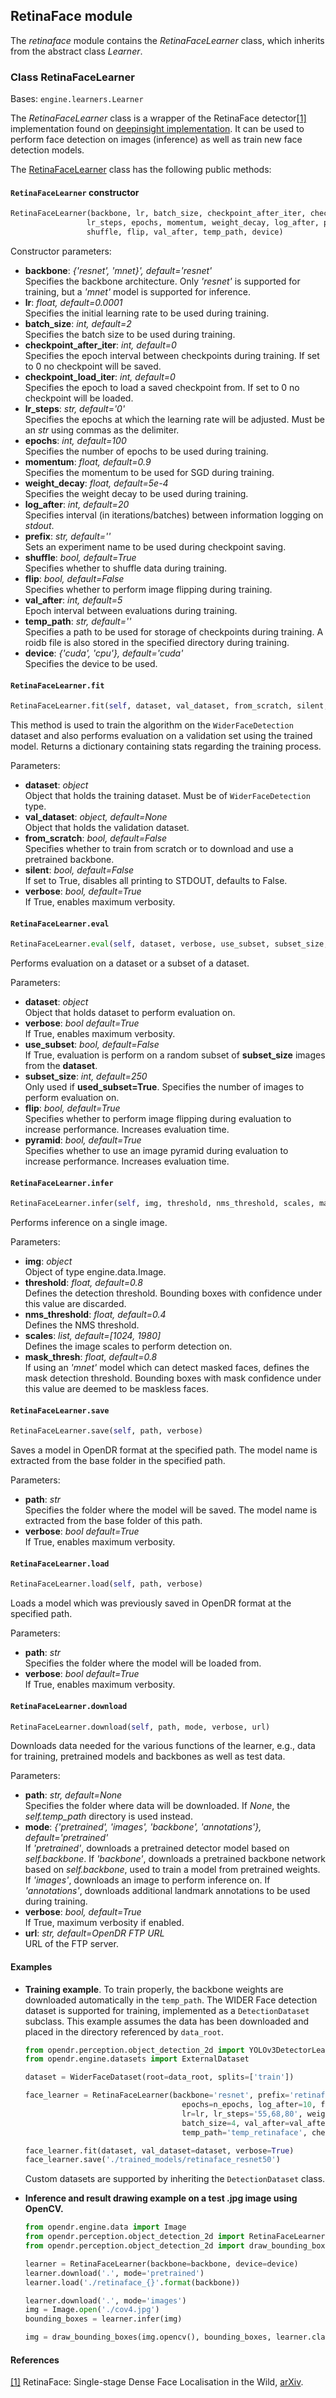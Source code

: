 ## RetinaFace module

The *retinaface* module contains the *RetinaFaceLearner* class, which inherits from the abstract class *Learner*.

### Class RetinaFaceLearner
Bases: `engine.learners.Learner`

The *RetinaFaceLearner* class is a wrapper of the RetinaFace detector[[1]](#retinaface-1) implementation found on
[deepinsight implementation](https://www.github.com/deepinsight/insightface).
It can be used to perform face detection on images (inference) as well as train new face detection models.

The [RetinaFaceLearner](#src.opendr.perception.object_detection_2d.retinaface.retinaface_learner.py) class has the following
public methods:

#### `RetinaFaceLearner` constructor
```python
RetinaFaceLearner(backbone, lr, batch_size, checkpoint_after_iter, checkpoint_load_iter,
                 lr_steps, epochs, momentum, weight_decay, log_after, prefix,
                 shuffle, flip, val_after, temp_path, device)
```

Constructor parameters:

- **backbone**: *{'resnet', 'mnet}', default='resnet'*\
  Specifies the backbone architecture. Only *'resnet'* is supported for training, but a
  *'mnet'* model is supported for inference.
- **lr**: *float, default=0.0001*\
  Specifies the initial learning rate to be used during training.
- **batch_size**: *int, default=2*\
  Specifies the batch size to be used during training.
- **checkpoint_after_iter**: *int, default=0*\
  Specifies the epoch interval between checkpoints during training. If set to 0 no checkpoint will be saved.
- **checkpoint_load_iter**: *int, default=0*\
  Specifies the epoch to load a saved checkpoint from. If set to 0 no checkpoint will be loaded.
- **lr_steps**: *str, default='0'*\
  Specifies the epochs at which the learning rate will be adjusted. Must be an *str* using commas as the delimiter.
- **epochs**: *int, default=100*\
  Specifies the number of epochs to be used during training.
- **momentum**: *float, default=0.9*\
  Specifies the momentum to be used for SGD during training.
- **weight_decay**: *float, default=5e-4*\
  Specifies the weight decay to be used during training.
- **log_after**: *int, default=20*\
  Specifies interval (in iterations/batches) between information logging on *stdout*.
- **prefix**: *str, default=''*\
  Sets an experiment name to be used during checkpoint saving.
- **shuffle**: *bool, default=True*\
  Specifies whether to shuffle data during training.
- **flip**: *bool, default=False*\
  Specifies whether to perform image flipping during training.
- **val_after**: *int, default=5*\
  Epoch interval between evaluations during training.
- **temp_path**: *str, default=''*\
  Specifies a path to be used for storage of checkpoints during training. A roidb file is also stored in the specified
  directory during training.
- **device**: *{'cuda', 'cpu'}, default='cuda'*\
  Specifies the device to be used.

#### `RetinaFaceLearner.fit`
```python
RetinaFaceLearner.fit(self, dataset, val_dataset, from_scratch, silent, verbose)
```

This method is used to train the algorithm on the `WiderFaceDetection` dataset and also performs evaluation on a validation
set using the trained model. Returns a dictionary containing stats regarding the training process.

Parameters:

- **dataset**: *object*\
  Object that holds the training dataset. Must be of `WiderFaceDetection` type.
- **val_dataset**: *object, default=None*\
  Object that holds the validation dataset.
- **from_scratch**: *bool, default=False*\
  Specifies whether to train from scratch or to download and use a pretrained backbone.
- **silent**: *bool, default=False*\
  If set to True, disables all printing to STDOUT, defaults to False.
- **verbose**: *bool, default=True*\
  If True, enables maximum verbosity.

#### `RetinaFaceLearner.eval`
```python
RetinaFaceLearner.eval(self, dataset, verbose, use_subset, subset_size, pyramid, flip)
```

Performs evaluation on a dataset or a subset of a dataset.

Parameters:

- **dataset**: *object*\
  Object that holds dataset to perform evaluation on.
- **verbose**: *bool default=True*\
  If True, enables maximum verbosity.
- **use_subset**: *bool, default=False*\
  If True, evaluation is perform on a random subset of **subset_size** images from the **dataset**.
- **subset_size**: *int, default=250*\
  Only used if **used_subset=True**. Specifies the number of images to perform evaluation on.
- **flip**: *bool, default=True*\
  Specifies whether to perform image flipping during evaluation to increase performance. Increases evaluation time.
- **pyramid**: *bool, default=True*\
  Specifies whether to use an image pyramid during evaluation to increase performance. Increases evaluation time.

#### `RetinaFaceLearner.infer`
```python
RetinaFaceLearner.infer(self, img, threshold, nms_threshold, scales, mask_thresh)
```

Performs inference on a single image.

Parameters:

- **img**: *object*\
  Object of type engine.data.Image.
- **threshold**: *float, default=0.8*\
  Defines the detection threshold. Bounding boxes with confidence under this value are discarded.
- **nms_threshold**: *float, default=0.4*\
  Defines the NMS threshold.
- **scales**: *list, default=[1024, 1980]*\
  Defines the image scales to perform detection on.
- **mask_thresh**: *float, default=0.8*\
  If using an *'mnet'* model which can detect masked faces, defines the mask detection threshold. Bounding boxes with mask
  confidence under this value are deemed to be maskless faces.

#### `RetinaFaceLearner.save`
```python
RetinaFaceLearner.save(self, path, verbose)
```

Saves a model in OpenDR format at the specified path. The model name is extracted from the base folder in the specified path.

Parameters:

- **path**: *str*\
  Specifies the folder where the model will be saved. The model name is extracted from the base folder of this path.
- **verbose**: *bool default=True*\
  If True, enables maximum verbosity.

#### `RetinaFaceLearner.load`
```python
RetinaFaceLearner.load(self, path, verbose)
```

Loads a model which was previously saved in OpenDR format at the specified path.

Parameters:

- **path**: *str*\
  Specifies the folder where the model will be loaded from.
- **verbose**: *bool default=True*\
  If True, enables maximum verbosity.

#### `RetinaFaceLearner.download`
```python
RetinaFaceLearner.download(self, path, mode, verbose, url)
```

Downloads data needed for the various functions of the learner, e.g., data for training, pretrained models and backbones as
well as test data.

Parameters:
- **path**: *str, default=None*\
  Specifies the folder where data will be downloaded. If *None*, the *self.temp_path* directory is used instead.
- **mode**: *{'pretrained', 'images', 'backbone', 'annotations'}, default='pretrained'*\
  If *'pretrained'*, downloads a pretrained detector model based on *self.backbone*. If *'backbone'*, downloads a pretrained
  backbone network based on *self.backbone*, used to train a model from pretrained weights. If *'images'*, downloads an
  image to perform inference on. If *'annotations'*, downloads additional landmark annotations to be used during training.
- **verbose**: *bool, default=True*\
  If True, maximum verbosity if enabled.
- **url**: *str, default=OpenDR FTP URL*\
  URL of the FTP server.
  
#### Examples

* **Training example**.
  To train properly, the backbone weights are downloaded automatically in the `temp_path`. 
  The WIDER Face detection dataset is supported for training, implemented as a `DetectionDataset` subclass. This example assumes the data has been downloaded and placed in the directory referenced by `data_root`.

  ```python
  from opendr.perception.object_detection_2d import YOLOv3DetectorLearner
  from opendr.engine.datasets import ExternalDataset
  
  dataset = WiderFaceDataset(root=data_root, splits=['train'])

  face_learner = RetinaFaceLearner(backbone='resnet', prefix='retinaface_resnet50',
                                     epochs=n_epochs, log_after=10, flip=False, shuffle=False,
                                     lr=lr, lr_steps='55,68,80', weight_decay=5e-4,
                                     batch_size=4, val_after=val_after,
                                     temp_path='temp_retinaface', checkpoint_after_iter=1)

  face_learner.fit(dataset, val_dataset=dataset, verbose=True)
  face_learner.save('./trained_models/retinaface_resnet50')
  ```
  
  Custom datasets are supported by inheriting the `DetectionDataset` class.

* **Inference and result drawing example on a test .jpg image using OpenCV.**
  ```python
  from opendr.engine.data import Image
  from opendr.perception.object_detection_2d import RetinaFaceLearner
  from opendr.perception.object_detection_2d import draw_bounding_boxes

  learner = RetinaFaceLearner(backbone=backbone, device=device)
  learner.download('.', mode='pretrained')
  learner.load('./retinaface_{}'.format(backbone))

  learner.download('.', mode='images')
  img = Image.open('./cov4.jpg')
  bounding_boxes = learner.infer(img)

  img = draw_bounding_boxes(img.opencv(), bounding_boxes, learner.classes, show=True)
  ```
  
#### References
<a name="retinaface-1" href="https://arxiv.org/abs/1905.00641">[1]</a> RetinaFace: Single-stage Dense Face Localisation in the Wild,
[arXiv](https://arxiv.org/abs/1905.00641).